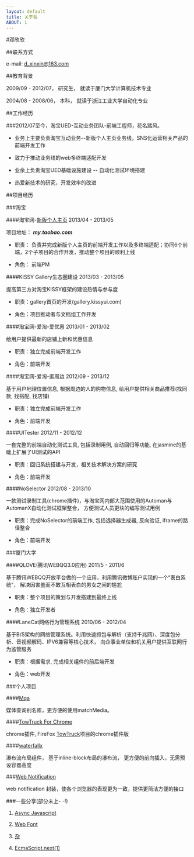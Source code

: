 ```yaml
---
layout: default
title: 关于我
ABOUT: 1
---
```


#邓欣欣

##联系方式

e-mail: d_xinxin@163.com


##教育背景

2009/09 - 2012/07， 研究生， 就读于厦门大学计算机技术专业

2004/08 - 2008/06， 本科， 就读于浙江工业大学自动化专业

##工作经历


###2012/07至今，淘宝UED-互动业务团队-前端工程师，花名踏风。


* 业务上主要负责淘宝互动业务--新版个人主页业务线，SNS化运营相关产品的前端开发工作

* 致力于推动业务线的web多终端适配开发

* 业余上负责淘宝UED基础设施建设 -- 自动化测试环境搭建

* 热爱新技术的研究，开发效率的改进

##项目经历


###淘宝


####淘宝网-[新版个人主页](http://my.taobao.com) 2013/04 - 2013/05

项目地址： ***my.taobao.com***

* 职责： 负责并完成新版个人主页的前端开发工作以及多终端适配；协同6个前端，2个子项目的合作开发，推动整个项目的顺利上线

* 角色： 前端PM


####KISSY Gallery生态圈建设 2013/03 - 2013/05

提高第三方对淘宝KISSY框架的建设热情与参与度

* 职责：gallery首页的开发(gallery.kissyui.com)

* 角色：项目推动者与文档组工作开发


####淘宝网-爱淘-爱优惠  2013/01 - 2013/02

给用户提供最新的店铺上新和优惠信息

* 职责：独立完成前端开发工作

* 角色：前端开发


####淘宝网-爱淘-逛周边  2012/09 - 2013/12

基于用户地理位置信息, 根据周边的人的购物信息, 给用户提供相关商品推荐(找同款, 找搭配, 找店铺)

* 职责：独立完成前端开发工作

* 角色：前端开发


####UITester 2012/11 - 2012/12

一套完整的前端自动化测试工具, 包括录制用例, 自动回归等功能, 在jasmine的基础上扩展了UI测试的API

* 职责：回归系统搭建与开发，相关技术解决方案的研究

* 角色：前端开发


####NoSelector 2012/08 - 2013/10

一款测试录制工具(chrome插件)，与淘宝网内部大范围使用的Automan与AutomanX自动化测试框架整合，
方便测试人员更块的编写测试用例

* 职责：完成NoSelector的前端工作, 包括选择器生成器, 反向验证, iframe的路径整合

* 角色：前端开发


###厦门大学

####QLOVE(腾讯WEBQQ3.0应用) 2011/5 - 2011/6

基于腾讯WEBQQ开放平台做的一个应用，利用腾讯微博账户实现的一个“表白系统”，
解决因害羞而不敢互相表白的男女之间的尴尬

* 职责：整个项目的策划与开发搭建到最终上线

* 角色：独立开发者


####LaneCat网络行为管理系统 2010/06 - 2012/04

基于B/S架构的网络管理系统。利用快速抓包与解析（支持千兆网）、深度包分析、音视频解码、IPV6兼容等核心技术，
向企事业单位和机关用户提供互联网行为监管服务

* 职责：根据需求, 完成相关组件的前后端开发

* 角色：web开发


###个人项目

####[Mqa](https://github.com/Exodia/mqa)

媒体查询别名库，更方便的使用matchMedia。


####[TowTruck For Chrome](https://github.com/Exodia/chrome-ext/tree/master/tow)

chrome插件, FireFox [TowTruck](http://towtruck.mozillalabs.com/)项目的chrome插件版


####[waterfallx](https://github.com/Exodia/waterfallx)

瀑布流布局组件， 基于inline-block布局的瀑布流， 更方便的前向插入，无需预设容器高度


###[Web Notification](https://github.com/Exodia/notification)

web notification 封装，使各个浏览器的表现更为一致，提供更简洁方便的接口

###一些分享(部分未上- -!)

1. [Async Javascript](/share/one/1/slides/)

2. [Web Font](/share/one/2/slides/)

3. [杂](/share/more/1/slides/)

4. [EcmaScript.next(1)](/share/next/1/slides/)









